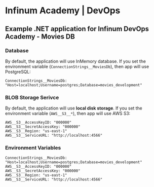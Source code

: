 # Infinum Academy | DevOps

## Example .NET application for Infinum DevOps Academy - Movies DB

### Database

By default, the application will use InMemory database. If you set the environment variable (`ConnectionStrings__MoviesDb`), then app will use PostgreSQL:

```
ConnectionStrings__MoviesDb: "Host=localhost;Username=postgres;Database=movies_development"
```

### BLOB Storage Serivce

By default, the application will use **local disk storage**. If you set the environment variable (`AWS__S3__*`), then app will use AWS S3:

```
AWS__S3__AccessKeyID: "000000"
AWS__S3__SecretAccessKey: "000000"
AWS__S3__Region: "us-east-1"
AWS__S3__ServiceURL: "http://localhost:4566"
```


### Environment Variables

```
ConnectionStrings__MoviesDb: "Host=localhost;Username=postgres;Database=movies_development"
AWS__S3__AccessKeyID: "000000"
AWS__S3__SecretAccessKey: "000000"
AWS__S3__Region: "us-east-1"
AWS__S3__ServiceURL: "http://localhost:4566"
```
